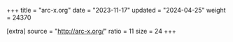 +++
title = "arc-x.org"
date = "2023-11-17"
updated = "2024-04-25"
weight = 24370

[extra]
source = "http://arc-x.org/"
ratio = 11
size = 24
+++

